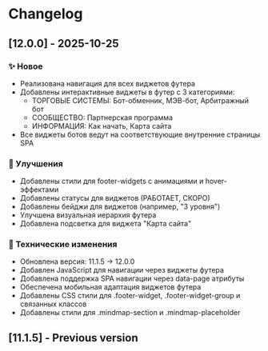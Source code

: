 # Changelog

## [12.0.0] - 2025-10-25

### ✨ Новое
- Реализована навигация для всех виджетов футера
- Добавлены интерактивные виджеты в футер с 3 категориями:
  - ТОРГОВЫЕ СИСТЕМЫ: Бот-обменник, МЭВ-бот, Арбитражный бот
  - СООБЩЕСТВО: Партнерская программа
  - ИНФОРМАЦИЯ: Как начать, Карта сайта
- Все виджеты ботов ведут на соответствующие внутренние страницы SPA

### 🎨 Улучшения
- Добавлены стили для footer-widgets с анимациями и hover-эффектами
- Добавлены статусы для виджетов (РАБОТАЕТ, СКОРО)
- Добавлены бейджи для виджетов (например, "3 уровня")
- Улучшена визуальная иерархия футера
- Добавлена подсветка для виджета "Карта сайта"

### 🔧 Технические изменения
- Обновлена версия: 11.1.5 → 12.0.0
- Добавлен JavaScript для навигации через виджеты футера
- Добавлена поддержка SPA навигации через data-page атрибуты
- Обеспечена мобильная адаптация виджетов футера
- Добавлены CSS стили для .footer-widget, .footer-widget-group и связанных классов
- Добавлены стили для .mindmap-section и .mindmap-placeholder

## [11.1.5] - Previous version
